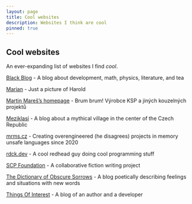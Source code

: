 ```yaml
---
layout: page
title: Cool websites
description: Websites I think are cool
pinned: true
---
```


## Cool websites

An ever-expanding list of websites I find *cool*.

[Black Blog](https://blackblog.cz/) - A blog about development, math, physics, literature, and tea

[Marian](https://mariansam.eu/) - Just a picture of Harold

[Martin Mareš’s homepage](https://mj.ucw.cz/) - Brum brum! Výrobce KSP a jiných kouzelných projektů

[Meziklasí](https://www.meziklasi.cz/) - A blog about a mythical village in the center of the Czech Republic

[mrms.cz](https://mrms.cz/) - Creating overengineered (he disagrees) projects in memory unsafe languages since 2020

[rdck.dev](https://rdck.dev/) - A cool redhead guy doing cool programming stuff

[SCP Foundation](http://www.scpwiki.com/) - A collaborative fiction writing project

[The Dictionary of Obscure Sorrows](https://www.dictionaryofobscuresorrows.com/) - A blog poetically describing feelings and situations with new words

[Things Of Interest](https://qntm.org/) - A blog of an author and a developer